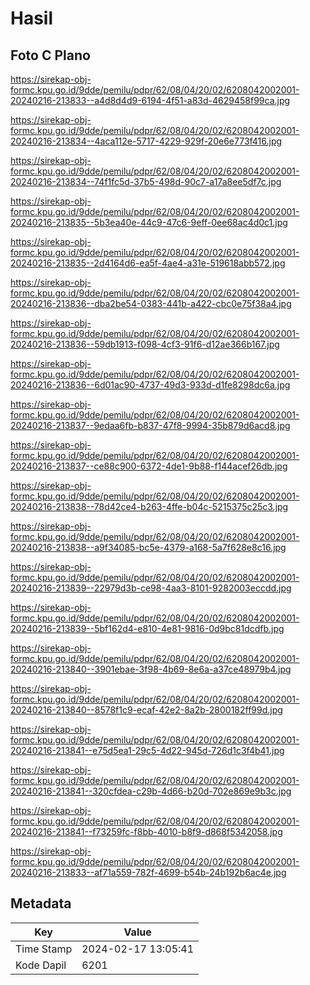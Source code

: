 # Hasil

## Foto C Plano

https://sirekap-obj-formc.kpu.go.id/9dde/pemilu/pdpr/62/08/04/20/02/6208042002001-20240216-213833--a4d8d4d9-6194-4f51-a83d-4629458f99ca.jpg

https://sirekap-obj-formc.kpu.go.id/9dde/pemilu/pdpr/62/08/04/20/02/6208042002001-20240216-213834--4aca112e-5717-4229-929f-20e6e773f416.jpg

https://sirekap-obj-formc.kpu.go.id/9dde/pemilu/pdpr/62/08/04/20/02/6208042002001-20240216-213834--74f1fc5d-37b5-498d-90c7-a17a8ee5df7c.jpg

https://sirekap-obj-formc.kpu.go.id/9dde/pemilu/pdpr/62/08/04/20/02/6208042002001-20240216-213835--5b3ea40e-44c9-47c6-9eff-0ee68ac4d0c1.jpg

https://sirekap-obj-formc.kpu.go.id/9dde/pemilu/pdpr/62/08/04/20/02/6208042002001-20240216-213835--2d4164d6-ea5f-4ae4-a31e-519618abb572.jpg

https://sirekap-obj-formc.kpu.go.id/9dde/pemilu/pdpr/62/08/04/20/02/6208042002001-20240216-213836--dba2be54-0383-441b-a422-cbc0e75f38a4.jpg

https://sirekap-obj-formc.kpu.go.id/9dde/pemilu/pdpr/62/08/04/20/02/6208042002001-20240216-213836--59db1913-f098-4cf3-91f6-d12ae366b167.jpg

https://sirekap-obj-formc.kpu.go.id/9dde/pemilu/pdpr/62/08/04/20/02/6208042002001-20240216-213836--6d01ac90-4737-49d3-933d-d1fe8298dc6a.jpg

https://sirekap-obj-formc.kpu.go.id/9dde/pemilu/pdpr/62/08/04/20/02/6208042002001-20240216-213837--9edaa6fb-b837-47f8-9994-35b879d6acd8.jpg

https://sirekap-obj-formc.kpu.go.id/9dde/pemilu/pdpr/62/08/04/20/02/6208042002001-20240216-213837--ce88c900-6372-4de1-9b88-f144acef26db.jpg

https://sirekap-obj-formc.kpu.go.id/9dde/pemilu/pdpr/62/08/04/20/02/6208042002001-20240216-213838--78d42ce4-b263-4ffe-b04c-5215375c25c3.jpg

https://sirekap-obj-formc.kpu.go.id/9dde/pemilu/pdpr/62/08/04/20/02/6208042002001-20240216-213838--a9f34085-bc5e-4379-a168-5a7f628e8c16.jpg

https://sirekap-obj-formc.kpu.go.id/9dde/pemilu/pdpr/62/08/04/20/02/6208042002001-20240216-213839--22979d3b-ce98-4aa3-8101-9282003eccdd.jpg

https://sirekap-obj-formc.kpu.go.id/9dde/pemilu/pdpr/62/08/04/20/02/6208042002001-20240216-213839--5bf162d4-e810-4e81-9816-0d9bc81dcdfb.jpg

https://sirekap-obj-formc.kpu.go.id/9dde/pemilu/pdpr/62/08/04/20/02/6208042002001-20240216-213840--3901ebae-3f98-4b69-8e6a-a37ce48979b4.jpg

https://sirekap-obj-formc.kpu.go.id/9dde/pemilu/pdpr/62/08/04/20/02/6208042002001-20240216-213840--8578f1c9-ecaf-42e2-8a2b-2800182ff99d.jpg

https://sirekap-obj-formc.kpu.go.id/9dde/pemilu/pdpr/62/08/04/20/02/6208042002001-20240216-213841--e75d5ea1-29c5-4d22-945d-726d1c3f4b41.jpg

https://sirekap-obj-formc.kpu.go.id/9dde/pemilu/pdpr/62/08/04/20/02/6208042002001-20240216-213841--320cfdea-c29b-4d66-b20d-702e869e9b3c.jpg

https://sirekap-obj-formc.kpu.go.id/9dde/pemilu/pdpr/62/08/04/20/02/6208042002001-20240216-213841--f73259fc-f8bb-4010-b8f9-d868f5342058.jpg

https://sirekap-obj-formc.kpu.go.id/9dde/pemilu/pdpr/62/08/04/20/02/6208042002001-20240216-213833--af71a559-782f-4699-b54b-24b192b6ac4e.jpg


## Metadata

| Key        | Value               |
| ---------- | ------------------- |
| Time Stamp | 2024-02-17 13:05:41 |
| Kode Dapil | 6201                |



